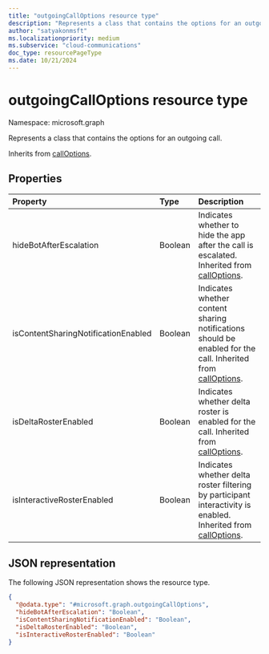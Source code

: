 ```yaml
---
title: "outgoingCallOptions resource type"
description: "Represents a class that contains the options for an outgoing call."
author: "satyakonmsft"
ms.localizationpriority: medium
ms.subservice: "cloud-communications"
doc_type: resourcePageType
ms.date: 10/21/2024
---
```


# outgoingCallOptions resource type

Namespace: microsoft.graph

Represents a class that contains the options for an outgoing call.

Inherits from [callOptions](calloptions.md).

## Properties

| Property                            | Type    | Description                                                                                                                   |
|:------------------------------------|:--------|:------------------------------------------------------------------------------------------------------------------------------|
| hideBotAfterEscalation              | Boolean | Indicates whether to hide the app after the call is escalated. Inherited from [callOptions](calloptions.md).                  |
| isContentSharingNotificationEnabled | Boolean | Indicates whether content sharing notifications should be enabled for the call. Inherited from [callOptions](calloptions.md). |
| isDeltaRosterEnabled                | Boolean | Indicates whether delta roster is enabled for the call. Inherited from [callOptions](calloptions.md).                         |
| isInteractiveRosterEnabled                | Boolean | Indicates whether delta roster filtering by participant interactivity is enabled. Inherited from [callOptions](calloptions.md).                         |

## JSON representation

The following JSON representation shows the resource type.
<!-- {
  "blockType": "resource",
  "@odata.type": "microsoft.graph.outgoingCallOptions"
}
-->
``` json
{
  "@odata.type": "#microsoft.graph.outgoingCallOptions",
  "hideBotAfterEscalation": "Boolean",
  "isContentSharingNotificationEnabled": "Boolean",
  "isDeltaRosterEnabled": "Boolean",
  "isInteractiveRosterEnabled": "Boolean"
}
```
